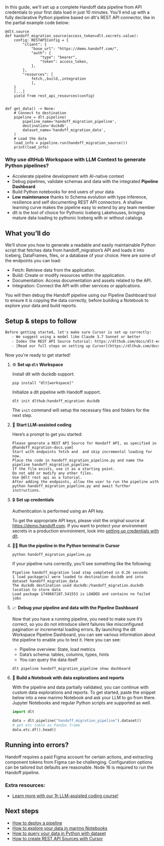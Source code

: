 In this guide, we'll set up a complete Handoff data pipeline from API credentials to your first data load in just 10 minutes. You'll end up with a fully declarative Python pipeline based on dlt's REST API connector, like in the partial example code below:

```python-outcome
@dlt.source
def handoff_migration_source(access_token=dlt.secrets.value):
    config: RESTAPIConfig = {
        "client": {
            "base_url": "https://demo.handoff.com/",
            "auth": {
                "type": "bearer",
                "token": access_token,
            },
        },
        "resources": [
            fetch,,build,,integration
            ],
    }
    [...]
    yield from rest_api_resources(config)


def get_data() -> None:
    # Connect to destination
    pipeline = dlt.pipeline(
        pipeline_name='handoff_migration_pipeline',
        destination='duckdb',
        dataset_name='handoff_migration_data', 
    )
    # Load the data
    load_info = pipeline.run(handoff_migration_source())
    print(load_info) 
```

### Why use dltHub Workspace with LLM Context to generate Python pipelines?

- Accelerate pipeline development with AI-native context
- Debug pipelines, validate schemas and data with the integrated **Pipeline Dashboard**
- Build Python notebooks for end users of your data
- **Low maintenance** thanks to Schema evolution with type inference, resilience and self documenting REST API connectors. A shallow learning curve makes the pipeline easy to extend by any team member
- dlt is the tool of choice for Pythonic Iceberg Lakehouses, bringing mature data loading to pythonic Iceberg with or without catalogs

## What you’ll do

We’ll show you how to generate a readable and easily maintainable Python script that fetches data from handoff_migration’s API and loads it into Iceberg, DataFrames, files, or a database of your choice. Here are some of the endpoints you can load:

- Fetch: Retrieve data from the application.
- Build: Create or modify resources within the application.
- Documentation: Access documentation and assets related to the API.
- Integration: Connect the API with other services or applications.

You will then debug the Handoff pipeline using our Pipeline Dashboard tool to ensure it is copying the data correctly, before building a Notebook to explore your data and build reports.

## Setup & steps to follow

```default
Before getting started, let's make sure Cursor is set up correctly:
   - We suggest using a model like Claude 3.7 Sonnet or better
   - Index the REST API Source tutorial: https://dlthub.com/docs/dlt-ecosystem/verified-sources/rest_api/ and add it to context as **@dlt rest api**
   - [Read our full steps on setting up Cursor](https://dlthub.com/docs/dlt-ecosystem/llm-tooling/cursor-restapi#23-configuring-cursor-with-documentation)
```

Now you're ready to get started!

1. ⚙️ **Set up `dlt` Workspace**
    
    Install dlt with duckdb support:
    ```shell
    pip install "dlt[workspace]"
    ```

    Initialize a dlt pipeline with Handoff support.
    ```shell
    dlt init dlthub:handoff_migration duckdb
    ```

    The `init` command will setup the necessary files and folders for the next step.
    
2. 🤠 **Start LLM-assisted coding**
    
    Here’s a prompt to get you started:
    
    ```prompt
    Please generate a REST API Source for Handoff API, as specified in @handoff_migration-docs.yaml 
    Start with endpoints fetch and  and skip incremental loading for now. 
    Place the code in handoff_migration_pipeline.py and name the pipeline handoff_migration_pipeline. 
    If the file exists, use it as a starting point. 
    Do not add or modify any other files. 
    Use @dlt rest api as a tutorial. 
    After adding the endpoints, allow the user to run the pipeline with python handoff_migration_pipeline.py and await further instructions.
    ```

    
3. 🔒 **Set up credentials** 
    
    Authentication is performed using an API key.
    
    To get the appropriate API keys, please visit the original source at https://demo.handoff.com.
    If you want to protect your environment secrets in a production environment, look into [setting up credentials with dlt](https://dlthub.com/docs/walkthroughs/add_credentials).
    
4. 🏃‍♀️ **Run the pipeline in the Python terminal in Cursor**
    
    ```shell
    python handoff_migration_pipeline.py
    ```
    
    If your pipeline runs correctly, you’ll see something like the following:
    
    ```shell
    Pipeline handoff_migration load step completed in 0.26 seconds
    1 load package(s) were loaded to destination duckdb and into dataset handoff_migration_data
    The duckdb destination used duckdb:/handoff_migration.duckdb location to store data
    Load package 1749667187.541553 is LOADED and contains no failed jobs
    ```
    
5. 📈 **Debug your pipeline and data with the Pipeline Dashboard**

    Now that you have a running pipeline, you need to make sure it’s correct, so you do not introduce silent failures like misconfigured pagination or incremental loading errors. By launching the dlt Workspace Pipeline Dashboard, you can see various information about the pipeline to enable you to test it. Here you can see:
    - Pipeline overview: State, load metrics
    - Data’s schema: tables, columns, types, hints
    - You can query the data itself
    
    ```shell
    dlt pipeline handoff_migration_pipeline show dashboard
    ```
    
6. 🐍 **Build a Notebook with data explorations and reports**

    With the pipeline and data partially validated, you can continue with custom data explorations and reports. To get started, paste the snippet below into a new marimo Notebook and ask your LLM to go from there. Jupyter Notebooks and regular Python scripts are supported as well.

    
    ```python
    import dlt

   data = dlt.pipeline("handoff_migration_pipeline").dataset()
   # get etc table as Pandas frame
   data.etc.df().head()
    ```

## Running into errors?

Handoff requires a paid Figma account for certain actions, and extracting component tokens from Figma can be challenging. Configuration options can be tailored but defaults are reasonable. Node 16 is required to run the Handoff pipeline.

### Extra resources:

- [Learn more with our 1h LLM-assisted coding course!](https://www.youtube.com/watch?v=GGid70rnJuM)

## Next steps

- [How to deploy a pipeline](https://dlthub.com/docs/walkthroughs/deploy-a-pipeline)
- [How to explore your data in marimo Notebooks](https://dlthub.com/docs/general-usage/dataset-access/marimo)
- [How to query your data in Python with dataset](https://dlthub.com/docs/general-usage/dataset-access/dataset)
- [How to create REST API Sources with Cursor](https://dlthub.com/docs/dlt-ecosystem/llm-tooling/cursor-restapi)
